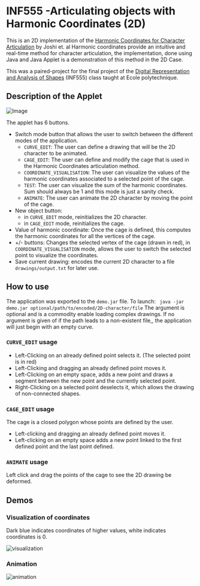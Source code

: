 # INF555 -Articulating objects with Harmonic Coordinates (2D) #

This is an 2D implementation of the [Harmonic Coordinates for Character Articulation](http://dl.acm.org/citation.cfm?id=1276466) by Joshi et. al
Harmonic coordinates provide an intuitive and real-time method for character articulation, the implementation, done using Java and Java Applet is a demonstration of this method in the 2D Case.

This was a paired-project for the final project of the [Digital Representation and Analysis of Shapes](http://www.enseignement.polytechnique.fr/informatique/INF555/)
(INF555) class taught at Ecole polytechnique. 

## Description of the Applet ##

![Image](https://user-images.githubusercontent.com/13089230/29629130-95a458ce-87ec-11e7-9ea0-d1f95a93c43c.png)


The applet has 6 buttons.
* Switch mode button that allows the user to switch between the different modes of the application.
  * `CURVE_EDIT`: The user can define a drawing that will be the 2D character to be animated. 
  * `CAGE_EDIT`: The user can define and modify the cage that is used in the Harmonic Coordinates articulation method.
  * `COORDINATE_VISUALISATION`: The user can visualize the values of the harmonic coordinates associated to a selected point of the cage.
  * `TEST`: The user can visualize the sum of the harmonic coordinates. Sum should always be 1 and this mode is just a sanity check.
  * `ANIMATE`: The user can animate the 2D character by moving the point of the cage.
* New object button: 
  * in `CURVE_EDIT` mode, reinitializes the 2D character.
  * in `CAGE_EDIT` mode, reinitializes the cage.
* Value of harmonic coordinate: Once the cage is defined, this computes the harmonic coordinates for all the vertices of the cage.
* +/- buttons: Changes the selected vertex of the cage (drawn in red), in `COORDINATE_VISUALISATION` mode, allows the user to switch the selected point to visualize the coordinates.
* Save current drawing: encodes the current 2D character to a file `drawings/output.txt` for later use.

## How to use ##
The application was exported to the `demo.jar` file. To launch:
` java -jar demo.jar optional/path/to/encoded/2D-character/file`
The argument is optional and is a commodity enable loading complex drawings. If no argument is given of if the path leads to a non-existent file,,
the application will just begin with an empty curve.

### `CURVE_EDIT` usage ###
* Left-Clicking on an already defined point selects it. (The selected point is in red)
* Left-Clicking and dragging an already defined point moves it. 
* Left-Clicking on an empty space, adds a new point and draws a segment between the new point and the currently selected point.
* Right-Clicking on a selected point deselects it, which allows the drawing of non-connected shapes.

### `CAGE_EDIT` usage ###
The cage is a closed polygon whose points are defined by the user. 
* Left-clicking and dragging an already defined point moves it.
* Left-clicking on an empty space adds a new point linked to the first defined point and the last point defined.

### `ANIMATE` usage ###
Left click and drag the points of the cage to see the 2D drawing be deformed.
  
## Demos ##

### Visualization of coordinates ###
Dark blue indicates coordinates of higher values, white indicates coordinates is 0.


![visualization](https://user-images.githubusercontent.com/13089230/29629475-dc24c99a-87ed-11e7-92ec-4ec33b528775.gif)



### Animation ###

![animation](https://user-images.githubusercontent.com/13089230/29629684-96005aa0-87ee-11e7-8b3f-8daba8e80e57.gif)
